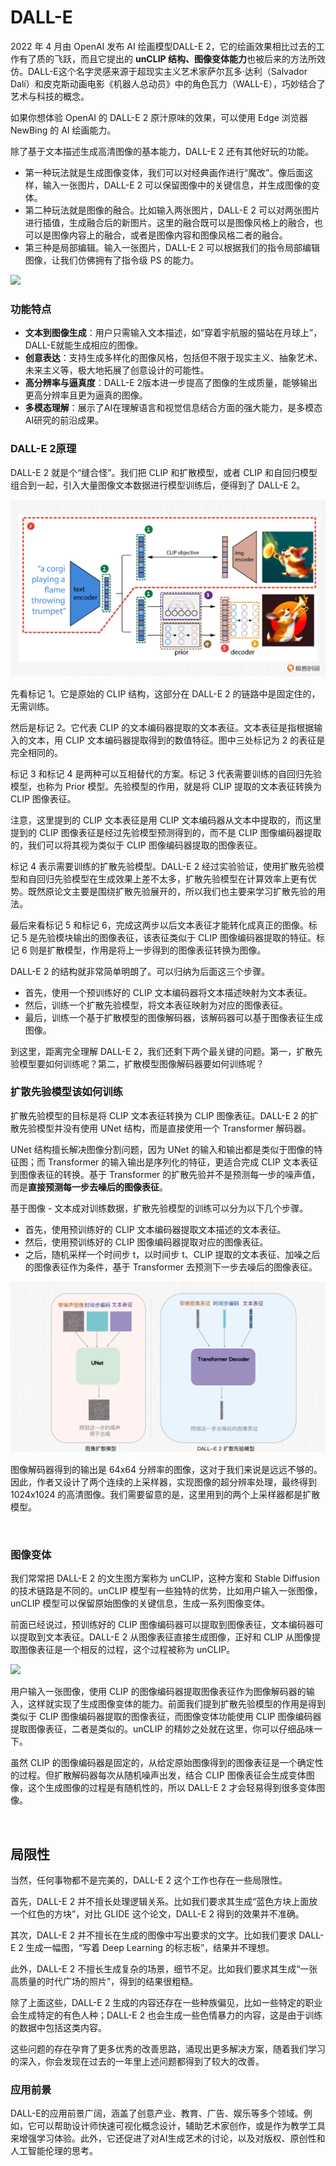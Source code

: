 # DALL-E
2022 年 4 月由 OpenAI 发布 AI 绘画模型DALL-E 2，它的绘画效果相比过去的工作有了质的飞跃，而且它提出的 **unCLIP 结构、图像变体能力**也被后来的方法所效仿。DALL-E这个名字灵感来源于超现实主义艺术家萨尔瓦多·达利（Salvador Dalí）和皮克斯动画电影《机器人总动员》中的角色瓦力（WALL-E），巧妙结合了艺术与科技的概念。

如果你想体验 OpenAI 的 DALL-E 2 原汁原味的效果，可以使用 Edge 浏览器 NewBing 的 AI 绘画能力。

除了基于文本描述生成高清图像的基本能力，DALL-E 2 还有其他好玩的功能。
- 第一种玩法就是生成图像变体，我们可以对经典画作进行“魔改”。像后面这样，输入一张图片，DALL-E 2 可以保留图像中的关键信息，并生成图像的变体。
- 第二种玩法就是图像的融合。比如输入两张图片，DALL-E 2 可以对两张图片进行插值，生成融合后的新图片。这里的融合既可以是图像风格上的融合，也可以是图像内容上的融合，或者是图像内容和图像风格二者的融合。
- 第三种是局部编辑。输入一张图片，DALL-E 2 可以根据我们的指令局部编辑图像，让我们仿佛拥有了指令级 PS 的能力。

<img src="./images/DALL-E PS.png" />

### 功能特点
- **文本到图像生成**：用户只需输入文本描述，如“穿着宇航服的猫站在月球上”，DALL-E就能生成相应的图像。
- **创意表达**：支持生成多样化的图像风格，包括但不限于现实主义、抽象艺术、未来主义等，极大地拓展了创意设计的可能性。
- **高分辨率与逼真度**：DALL-E 2版本进一步提高了图像的生成质量，能够输出更高分辨率且更为逼真的图像。
- **多模态理解**：展示了AI在理解语言和视觉信息结合方面的强大能力，是多模态AI研究的前沿成果。

### DALL-E 2原理
DALL-E 2 就是个“缝合怪”。我们把 CLIP 和扩散模型，或者 CLIP 和自回归模型组合到一起，引入大量图像文本数据进行模型训练后，便得到了 DALL-E 2。

<img src="./images/DALL-E2 principal.webp" />

先看标记 1。它是原始的 CLIP 结构，这部分在 DALL-E 2 的链路中是固定住的，无需训练。

然后是标记 2。它代表 CLIP 的文本编码器提取的文本表征。文本表征是指根据输入的文本，用 CLIP 文本编码器提取得到的数值特征。图中三处标记为 2 的表征是完全相同的。

标记 3 和标记 4 是两种可以互相替代的方案。标记 3 代表需要训练的自回归先验模型，也称为 Prior 模型。先验模型的作用，就是将 CLIP 提取的文本表征转换为 CLIP 图像表征。
  
注意，这里提到的 CLIP 文本表征是用 CLIP 文本编码器从文本中提取的，而这里提到的 CLIP 图像表征是经过先验模型预测得到的，而不是 CLIP 图像编码器提取的，我们可以将其视为类似于 CLIP 图像编码器提取的图像表征。

标记 4 表示需要训练的扩散先验模型。DALL-E 2 经过实验验证，使用扩散先验模型和自回归先验模型在生成效果上差不太多，扩散先验模型在计算效率上更有优势。既然原论文主要是围绕扩散先验展开的，所以我们也主要来学习扩散先验的用法。

最后来看标记 5 和标记 6，完成这两步以后文本表征才能转化成真正的图像。标记 5 是先验模块输出的图像表征，该表征类似于 CLIP 图像编码器提取的特征。标记 6 则是扩散模型，作用是将上一步得到的图像表征转换为图像。

DALL-E 2 的结构就非常简单明朗了。可以归纳为后面这三个步骤。
- 首先，使用一个预训练好的 CLIP 文本编码器将文本描述映射为文本表征。
- 然后，训练一个扩散先验模型，将文本表征映射为对应的图像表征。
- 最后，训练一个基于扩散模型的图像解码器，该解码器可以基于图像表征生成图像。

到这里，距离完全理解 DALL-E 2，我们还剩下两个最关键的问题。第一，扩散先验模型要如何训练呢？第二，扩散模型图像解码器要如何训练呢？

### 扩散先验模型该如何训练
扩散先验模型的目标是将 CLIP 文本表征转换为 CLIP 图像表征。DALL-E 2 的扩散先验模型并没有使用 UNet 结构，而是直接使用一个 Transformer 解码器。

UNet 结构擅长解决图像分割问题，因为 UNet 的输入和输出都是类似于图像的特征图；而 Transformer 的输入输出是序列化的特征，更适合完成 CLIP 文本表征到图像表征的转换。基于 Transformer 的扩散先验并不是预测每一步的噪声值，而是**直接预测每一步去噪后的图像表征**。

基于图像 - 文本成对训练数据，扩散先验模型的训练可以分为以下几个步骤。
- 首先，使用预训练好的 CLIP 文本编码器提取文本描述的文本表征。
- 然后，使用预训练好的 CLIP 图像编码器提取对应的图像表征。
- 之后，随机采样一个时间步 t，以时间步 t、CLIP 提取的文本表征、加噪之后的图像表征作为条件，基于 Transformer 去预测下一步去噪后的图像表征。

<img src="./images/DALL-E2 Diffusion Prior Model.png" />

图像解码器得到的输出是 64x64 分辨率的图像，这对于我们来说是远远不够的。因此，作者又设计了两个连续的上采样器，实现图像的超分辨率处理，最终得到 1024x1024 的高清图像。我们需要留意的是，这里用到的两个上采样器都是扩散模型。

<br>

### 图像变体
我们常常把 DALL-E 2 的文生图方案称为 unCLIP，这种方案和 Stable Diffusion 的技术链路是不同的。unCLIP 模型有一些独特的优势，比如用户输入一张图像，unCLIP 模型可以保留原始图像的关键信息，生成一系列图像变体。

前面已经说过，预训练好的 CLIP 图像编码器可以提取到图像表征，文本编码器可以提取到文本表征。DALL-E 2 从图像表征直接生成图像，正好和 CLIP 从图像提取图像表征是一个相反的过程，这个过程被称为 unCLIP。

<img src="./images/image represent.png" />

用户输入一张图像，使用 CLIP 的图像编码器提取图像表征作为图像解码器的输入，这样就实现了生成图像变体的能力。前面我们提到扩散先验模型的作用是得到类似于 CLIP 图像编码器提取的图像表征，而图像变体功能使用 CLIP 图像编码器提取图像表征，二者是类似的。unCLIP 的精妙之处就在这里，你可以仔细品味一下。

虽然 CLIP 的图像编码器是固定的，从给定原始图像得到的图像表征是一个确定性的过程。但扩散解码器每次从随机噪声出发，结合 CLIP 图像表征会生成变体图像，这个生成图像的过程是有随机性的，所以 DALL-E 2 才会轻易得到很多变体图像。

<br>

## 局限性

当然，任何事物都不是完美的，DALL-E 2 这个工作也存在一些局限性。

首先，DALL-E 2 并不擅长处理逻辑关系。比如我们要求其生成“蓝色方块上面放一个红色的方块”，对比 GLIDE 这个论文，DALL-E 2 得到的效果并不准确。

其次，DALL-E 2 并不擅长在生成的图像中写出要求的文字。比如我们要求 DALL-E 2 生成一幅图，“写着 Deep Learning 的标志板”，结果并不理想。

此外，DALL-E 2 不擅长生成复杂的场景，细节不足。比如我们要求其生成“一张高质量的时代广场的照片”，得到的结果很粗糙。

除了上面这些，DALL-E 2 生成的内容还存在一些种族偏见，比如一些特定的职业会生成特定的有色人种；DALL-E 2 也会生成一些色情暴力的内容，这是由于训练的数据中包括这类内容。

这些问题的存在孕育了更多优秀的改善思路，涌现出更多解决方案，随着我们学习的深入，你会发现在过去的一年里上述问题都得到了较大的改善。

### 应用前景
DALL-E的应用前景广阔，涵盖了创意产业、教育、广告、娱乐等多个领域。例如，它可以帮助设计师快速可视化概念设计，辅助艺术家创作，或是作为教学工具来增强学习体验。此外，它还促进了对AI生成艺术的讨论，以及对版权、原创性和人工智能伦理的思考。